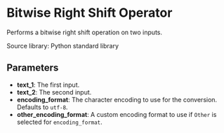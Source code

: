 
# Bitwise Right Shift Operator

Performs a bitwise right shift operation on two inputs.

Source library: Python standard library

## Parameters

- **text_1**: The first input.
- **text_2**: The second input.
- **encoding_format**: The character encoding to use for the conversion. Defaults to `utf-8`.
- **other_encoding_format**: A custom encoding format to use if `Other` is selected for `encoding_format`.
